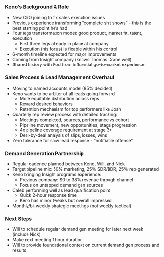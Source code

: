 ### Keno’s Background & Role

- New CRO joining to fix sales execution issues
- Previous experience transforming “complete shit shows” - this is the best starting point he’s had
- Four legs transformation model: good product, market fit, talent, execution
    - First three legs already in place at company
    - Execution (his focus) is fixable within his control
- 6-month timeline expected for major improvements
- Coming from Insight company (knows Thomas Crane well)
- Shared history with Rod from influential go-to-market experience
    

### Sales Process & Lead Management Overhaul

- Moving to named accounts model (85% decided)
- Keno wants to be arbiter of all leads going forward
    - More equitable distribution across reps
    - Reward desired behaviors
    - Retention mechanism for top performers like Josh
- Quarterly rep review process with detailed tracking:
    - Meetings completed, sources, performance vs cohort
    - Pipeline movement, new opportunities, stage progression
    - 4x pipeline coverage requirement at stage 3+
    - Deal-by-deal analysis of slips, losses, wins
- Zero tolerance for slow lead response - “notifiable offense"

### Demand Generation Partnership
- Regular cadence planned between Keno, Will, and Nick
- Target pipeline mix: 50% marketing, 25% SDR/BDR, 25% rep-generated
- Keno bringing Insight programs experience:
    - Previous company: $0 to 38% revenue through channel
    - Focus on untapped demand gen sources
- Caleb performing well as lead qualification point
    - Quick 2-hour response time
    - Keno has minor tweaks but overall impressed
- Monthly/bi-weekly strategic meetings (not weekly tactical)
    

### Next Steps
- Will to schedule regular demand gen meeting for later next week (include Nick)
- Make next meeting 1 hour duration
- Will to provide foundational context on current demand gen process and results